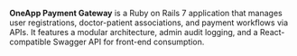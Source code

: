**OneApp Payment Gateway** is a Ruby on Rails 7 application that manages user registrations, doctor-patient associations, and payment workflows via APIs. It features a modular architecture, admin audit logging, and a React-compatible Swagger API for front-end consumption.